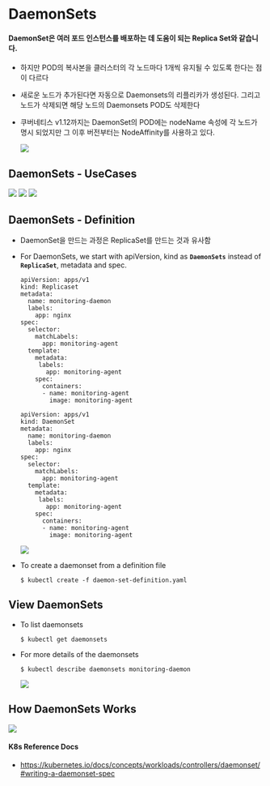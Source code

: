 # DaemonSets

#### DaemonSet은 여러 포드 인스턴스를 배포하는 데 도움이 되는 Replica Set와 같습니다. 
- 하지만 POD의 복사본을 클러스터의 각 노드마다 1개씩 유지될 수 있도록 한다는 점이 다르다
- 새로운 노드가 추가된다면 자동으로 Daemonsets의 리플리카가 생성된다. 그리고 노드가 삭제되면 해당 노드의 Daemonsets POD도 삭제한다
- 쿠버네티스 v1.12까지는 DaemonSet의 POD에는 nodeName 속성에 각 노드가 명시 되었지만 그 이후 버전부터는 NodeAffinity를 사용하고 있다.
  
  <img src = https://github.com/kodekloudhub/certified-kubernetes-administrator-course/blob/master/images/ds.PNG>
  
## DaemonSets - UseCases

  <img src = https://github.com/kodekloudhub/certified-kubernetes-administrator-course/blob/master/images/ds-uc.PNG>
  
  <img src = https://github.com/kodekloudhub/certified-kubernetes-administrator-course/blob/master/images/ds-uc-kp.PNG>
  
  <img src = https://github.com/kodekloudhub/certified-kubernetes-administrator-course/blob/master/images/ds-ucn.PNG>
  
## DaemonSets - Definition
- DaemonSet을 만드는 과정은 ReplicaSet를 만드는 것과 유사함
- For DaemonSets, we start with apiVersion, kind as **`DaemonSets`** instead of **`ReplicaSet`**, metadata and spec. 
  ```
  apiVersion: apps/v1
  kind: Replicaset
  metadata:
    name: monitoring-daemon
    labels:
      app: nginx
  spec:
    selector:
      matchLabels:
        app: monitoring-agent
    template:
      metadata:
       labels:
         app: monitoring-agent
      spec:
        containers:
        - name: monitoring-agent
          image: monitoring-agent
  ```
  
  ```
  apiVersion: apps/v1
  kind: DaemonSet
  metadata:
    name: monitoring-daemon
    labels:
      app: nginx
  spec:
    selector:
      matchLabels:
        app: monitoring-agent
    template:
      metadata:
       labels:
         app: monitoring-agent
      spec:
        containers:
        - name: monitoring-agent
          image: monitoring-agent
  ```
  <img src = https://github.com/kodekloudhub/certified-kubernetes-administrator-course/blob/master/images/dsd.PNG>
  
- To create a daemonset from a definition file
  ```
  $ kubectl create -f daemon-set-definition.yaml
  ```

## View DaemonSets
- To list daemonsets
  ```
  $ kubectl get daemonsets
  ```
- For more details of the daemonsets
  ```
  $ kubectl describe daemonsets monitoring-daemon
  ```
  <img src = https://github.com/kodekloudhub/certified-kubernetes-administrator-course/blob/master/images/ds1.PNG>
  
## How DaemonSets Works

  <img src = https://github.com/kodekloudhub/certified-kubernetes-administrator-course/blob/master/images/ds2.PNG>

#### K8s Reference Docs
- https://kubernetes.io/docs/concepts/workloads/controllers/daemonset/#writing-a-daemonset-spec
